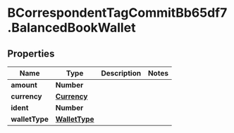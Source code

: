 # BCorrespondentTagCommitBb65df7.BalancedBookWallet

## Properties

Name | Type | Description | Notes
------------ | ------------- | ------------- | -------------
**amount** | **Number** |  | 
**currency** | [**Currency**](Currency.md) |  | 
**ident** | **Number** |  | 
**walletType** | [**WalletType**](WalletType.md) |  | 


